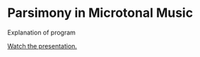# Parsimony in Microtonal Music

Explanation of program

[Watch the presentation.](https://youtu.be/nT_NuaeOyCs)
